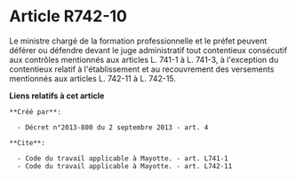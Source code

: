# Article R742-10

Le ministre chargé de la formation professionnelle et le préfet peuvent déférer ou défendre devant le juge administratif tout
contentieux consécutif aux contrôles mentionnés aux articles L. 741-1 à L. 741-3, à l'exception du contentieux relatif à
l'établissement et au recouvrement des versements mentionnés aux articles L. 742-11 à L. 742-15.

**Liens relatifs à cet article**

	**Créé par**:

	  - Décret n°2013-800 du 2 septembre 2013 - art. 4

	**Cite**:

	  - Code du travail applicable à Mayotte. - art. L741-1
	  - Code du travail applicable à Mayotte. - art. L742-11
